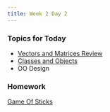 ```yaml
---
title: Week 2 Day 2
---
```


### Topics for Today
* [Vectors and Matrices Review](https://github.com/tiy-lv-python-2015-06/class-notes/blob/master/week2/MatrixHomeworkReview.ipynb)
* [Classes and Objects](https://github.com/tiy-lv-python-2015-06/class-notes/blob/master/week2/Classes%20and%20Objects.ipynb)
* OO Design

### Homework
[Game Of Sticks](https://github.com/tiy-lv-python-2015-06/game-of-sticks)

